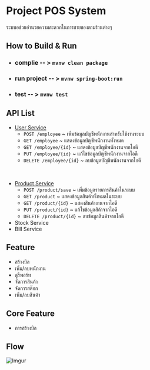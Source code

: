 # Project POS System
ระบบอช่วยอำนวยความสะดวกในการขายของตามร้านต่างๆ

## How to Build & Run
- ### complie -- > `mvnw clean package`

- ### run project -- > `mvnw spring-boot:run`

- ### test -- > `mvnw test`
  
   
## API List
- [User Service](https://github.com/sumrid/soa2019_group7/tree/master/src/main/java/com/example/pos/api/user)
   - ```POST /employee``` ~ เพิ่มข้อมูลบัญชีพนักงานสำหรับใช้งานระบบ<br>
   - ```GET /employee``` ~ แสดงข้อมูลบัญชีพนักงานทั้งหมด<br>
   - ```GET /employee/{id}``` ~ แสดงข้อมูลบัญชีพนักงานจากไอดี<br>
   - ```PUT /employee/{id}``` ~ แก้ไขข้อมูลบัญชีพนักงานจากไอดี<br>
   - ```DELETE /employee/{id}``` ~ ลบข้อมูลบัญชีพนักงานจากไอดี<br>
<br>

- [Product Service](https://github.com/sumrid/soa2019_group7/tree/master/src/main/java/com/example/pos/api/product)
   - ```POST /product/save``` ~ เพิ่มข้อมูลรายการสินค้าในระบบ<br>
   - ```GET /product``` ~ แสดงข้อมูลสินค้าทั้งหมดในระบบ<br>
   - ```GET /product/{id}``` ~ แสดงสินค้างานจากไอดี<br>
   - ```PUT /product/{id}``` ~ แก้ไขข้อมูลสิค้าจากไอดี<br>
   - ```DELETE /product/{id}``` ~ ลบข้อมูลสินค้าจากไอดี<br>
- Stock Service
- Bill Service

## Feature
-	สร้างบิล
-	เพิ่ม/ลบพนักงาน
-	ดูรีพอร์ท
-	จัดการสินค้า
-	จัดการสต๊อก
-	เพิ่ม/ลบสินค้า
## Core Feature
-	การสร้างบิล

## Flow
![Imgur](https://i.imgur.com/ta07pOC.png)
